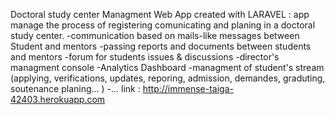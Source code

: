 Doctoral study center Managment Web App created with LARAVEL : app manage the process of registering comunicating and planing in a doctoral study center.
    -communication based on mails-like messages between Student and mentors
    -passing reports and documents between students and mentors
    -forum for students issues & discussions
    -director's managment console
    -Analytics Dashboard
    -managment of student's stream (applying, verifications, updates, reporing, admission, demandes, graduting, soutenance planing... )
    -...
link : http://immense-taiga-42403.herokuapp.com
